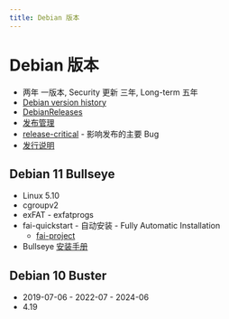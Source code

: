 ```yaml
---
title: Debian 版本
---
```


# Debian 版本

- 两年 一版本, Security 更新 三年, Long-term 五年
- [Debian version history](https://en.wikipedia.org/wiki/Debian_version_history)
- [DebianReleases](https://wiki.debian.org/DebianReleases)
- [发布管理](https://release.debian.org/)
- [release-critical](https://bugs.debian.org/release-critical/) - 影响发布的主要 Bug
- [发行说明](https://www.debian.org/releases/testing/releasenotes)

## Debian 11 Bullseye

- Linux 5.10
- cgroupv2
- exFAT - exfatprogs
- fai-quickstart - 自动安装 - Fully Automatic Installation
  - [fai-project](https://fai-project.org/)
- Bullseye [安装手册](https://www.debian.org/releases/bullseye/installmanual)

## Debian 10 Buster

- 2019-07-06 - 2022-07 - 2024-06
- 4.19
